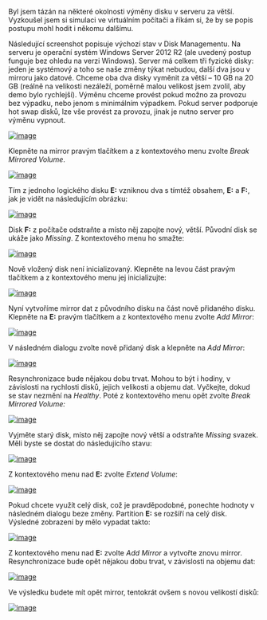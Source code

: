 <!-- dcterms:identifier = aspnetcz#5467 -->
<!-- dcterms:title = Jak vyměnit v serveru disk za větší -->
<!-- dcterms:abstract = Byl jsem tázán na některé okolnosti výměny disku v serveru za větší. Vyzkoušel jsem si simulaci ve virtuálním počítači a říkám si, že by se popis postupu mohl hodit i někomu dalšímu. -->
<!-- np9:categoryId = 1 -->
<!-- x4w:category = Programování -->
<!-- np9:authorId = 1 -->
<!-- np9:authorEmail = michal.valasek@altairis.cz -->
<!-- dcterms:creator = Michal Altair Valášek -->
<!-- dcterms:created = 2018-04-25T16:36:45.987+02:00 -->
<!-- dcterms:dateAccepted = 2018-04-25T16:36:46+02:00 -->
<!-- x4w:pictureWidth = 150 -->
<!-- x4w:pictureHeight = 150 -->
<!-- x4w:pictureUrl = /perex-pictures/20180425-jak-vymenit-v-serveru-disk-za-vetsi.jpg -->

Byl jsem tázán na některé okolnosti výměny disku v serveru za větší. Vyzkoušel jsem si simulaci ve virtuálním počítači a říkám si, že by se popis postupu mohl hodit i někomu dalšímu.

Následující screenshot popisuje výchozí stav v Disk Managementu. Na serveru je operační systém Windows Server 2012 R2 (ale uvedený postup funguje bez ohledu na verzi Windows). Server má celkem tři fyzické disky: jeden je systémový a toho se naše změny týkat nebudou, další dva jsou v mirroru jako datové. Chceme oba dva disky vyměnit za větší – 10 GB na 20 GB (reálně na velikosti nezáleží, poměrně malou velikost jsem zvolil, aby demo bylo rychlejší). Výměnu chceme provést pokud možno za provozu bez výpadku, nebo jenom s minimálním výpadkem. Pokud server podporuje hot swap disků, lze vše provést za provozu, jinak je nutno server pro výměnu vypnout.

[![image](https://www.cdn.altairis.cz/Blog/2018/20180425-image_thumb.png "image")](https://www.cdn.altairis.cz/Blog/2018/20180425-image_2.png)

Klepněte na mirror pravým tlačítkem a z kontextového menu zvolte *Break Mirrored Volume*.

[![image](https://www.cdn.altairis.cz/Blog/2018/20180425-image_thumb_1.png "image")](https://www.cdn.altairis.cz/Blog/2018/20180425-image_4.png)

Tím z jednoho logického disku **E:** vzniknou dva s tímtéž obsahem, **E:** a **F:**, jak je vidět na následujícím obrázku:

[![image](https://www.cdn.altairis.cz/Blog/2018/20180425-image_thumb_2.png "image")](https://www.cdn.altairis.cz/Blog/2018/20180425-image_6.png)

Disk **F:** z počítače odstraňte a místo něj zapojte nový, větší. Původní disk se ukáže jako *Missing*. Z kontextového menu ho smažte:

[![image](https://www.cdn.altairis.cz/Blog/2018/20180425-image_thumb_3.png "image")](https://www.cdn.altairis.cz/Blog/2018/20180425-image_8.png)

Nově vložený disk není inicializovaný. Klepněte na levou část pravým tlačítkem a z kontextového menu jej inicializujte:

[![image](https://www.cdn.altairis.cz/Blog/2018/20180425-image_thumb_4.png "image")](https://www.cdn.altairis.cz/Blog/2018/20180425-image_10.png)

Nyní vytvoříme mirror dat z původního disku na část nově přidaného disku. Klepněte na **E:** pravým tlačítkem a z kontextového menu zvolte *Add Mirror*:

[![image](https://www.cdn.altairis.cz/Blog/2018/20180425-image_thumb_5.png "image")](https://www.cdn.altairis.cz/Blog/2018/20180425-image_12.png)

V následném dialogu zvolte nově přidaný disk a klepněte na *Add Mirror*:

[![image](https://www.cdn.altairis.cz/Blog/2018/20180425-image_thumb_6.png "image")](https://www.cdn.altairis.cz/Blog/2018/20180425-image_14.png)

Resynchronizace bude nějakou dobu trvat. Mohou to být i hodiny, v závislosti na rychlosti disků, jejich velikosti a objemu dat. Vyčkejte, dokud se stav nezmění na *Healthy*. Poté z kontextového menu opět zvolte *Break Mirrored Volume:*

[![image](https://www.cdn.altairis.cz/Blog/2018/20180425-image_thumb_7.png "image")](https://www.cdn.altairis.cz/Blog/2018/20180425-image_16.png)

Vyjměte starý disk, místo něj zapojte nový větší a odstraňte *Missing* svazek. Měli byste se dostat do následujícího stavu:

[![image](https://www.cdn.altairis.cz/Blog/2018/20180425-image_thumb_8.png "image")](https://www.cdn.altairis.cz/Blog/2018/20180425-image_18.png)

Z kontextového menu nad **E:** zvolte *Extend Volume*:

[![image](https://www.cdn.altairis.cz/Blog/2018/20180425-image_thumb_9.png "image")](https://www.cdn.altairis.cz/Blog/2018/20180425-image_20.png)

Pokud chcete využít celý disk, což je pravděpodobné, ponechte hodnoty v následném dialogu beze změny. Partition **E:** se rozšíří na celý disk. Výsledné zobrazení by mělo vypadat takto:

[![image](https://www.cdn.altairis.cz/Blog/2018/20180425-image_thumb_10.png "image")](https://www.cdn.altairis.cz/Blog/2018/20180425-image_22.png)

Z kontextového menu nad **E:** zvolte *Add Mirror* a vytvořte znovu mirror. Resynchronizace bude opět nějakou dobu trvat, v závislosti na objemu dat:

[![image](https://www.cdn.altairis.cz/Blog/2018/20180425-image_thumb_11.png "image")](https://www.cdn.altairis.cz/Blog/2018/20180425-image_24.png)

Ve výsledku budete mít opět mirror, tentokrát ovšem s novou velikostí disků:

[![image](https://www.cdn.altairis.cz/Blog/2018/20180425-image_thumb_12.png "image")](https://www.cdn.altairis.cz/Blog/2018/20180425-image_26.png)